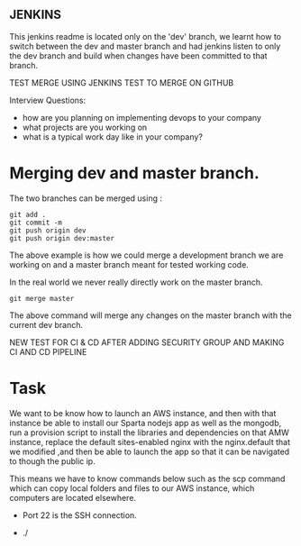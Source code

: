## JENKINS

This jenkins readme is located only on the 'dev' branch, we learnt how to switch between
the dev and master branch and had jenkins listen to only the dev branch and build when changes have
been committed to that branch.

TEST MERGE USING JENKINS TEST TO MERGE ON GITHUB

Interview Questions:
- how are you planning on implementing devops to your company
- what projects are you working on
- what is a typical work day like in your company?

# Merging dev and master branch.
The two branches can be merged using :
````
git add .
git commit -m
git push origin dev
git push origin dev:master
````
The above example is how we could merge a development branch we are working on
and a master branch meant for tested working code.

In the real world we never really directly work on the master branch.

````
git merge master
````
The above command will merge any changes on the master branch with the current dev
branch.

NEW TEST FOR CI & CD
AFTER ADDING SECURITY GROUP AND MAKING CI AND CD PIPELINE

# Task
We want to be know how to launch an AWS instance, and then with that instance be able to install our Sparta nodejs app as well as
the mongodb, run a provision script to install the libraries and dependencies on that AMW instance, replace the default sites-enabled nginx with the nginx.default that we modified ,and then be able to launch the app so that it can be navigated to though the public ip.

This means we have to know commands below such as the scp command which can copy local folders and files to our AWS instance, which computers are located elsewhere.

- Port 22 is the SSH connection.

- ./<script or file name> runs the file

- scp -i ~/.ssh/Abiodun-Oluwade-Eng48-first-key.pem -r environment/ ubuntu@34.255.198.62:/home/ubuntu/ (command to copy entire folders to another machine, in this example copy environment to my AWS machine)

- scp -i ~/.ssh/Abiodun-Oluwade-Eng48-first-key.pem app/provision.sh ubuntu@34.255.198.62:/home/ubuntu/provision_file.sh (command to copy a single file folder)

StrictHostKeyChecking='no' 'Makes it skip the asking of adding a computer to the known host'

WHAT happens:
The github for our repo is linked to jenkins, and we have confiugured jenkins so that whnever there is a change in code pushed to github, jenkins will be notified and if
the code passes the test will update our github which in turn will update our workspace. this means any changes produced will be pushed to aws through our jenkins shell and essentially means we can automate our deployments to server:
1.Produce changes on github and test on jenkins
2.changes applied to jenkins workspace
3. worspace code pushed to aws server

NEW

